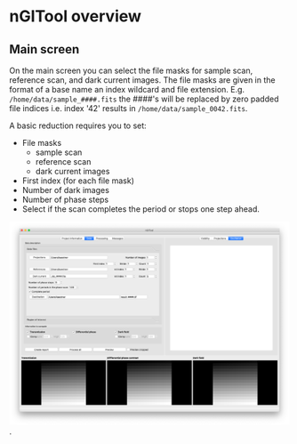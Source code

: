 # nGITool overview

## Main screen
On the main screen you can select the file masks for sample scan, reference scan, and dark current images. The file masks are given in the format of a base name an index wildcard and file extension. 
E.g. ```/home/data/sample_####.fits``` the ####'s will be replaced by zero padded file indices i.e. index '42' results in ```/home/data/sample_0042.fits```. 

A basic reduction requires you to set:
- File masks
  - sample scan
  - reference scan
  - dark current images
- First index (for each file mask)
- Number of dark images
- Number of phase steps 
- Select if the scan completes the period or stops one step ahead.

![Main screen shot](figures/Screenshot_FileSelection.png).
